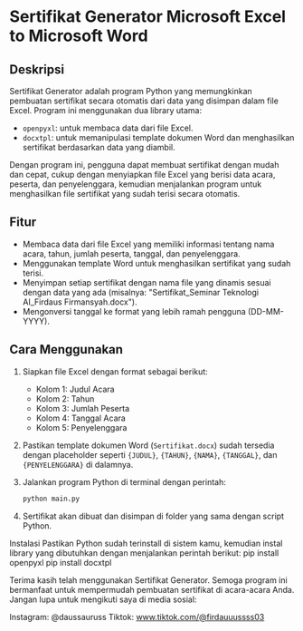 # Sertifikat Generator Microsoft Excel to Microsoft Word

## Deskripsi
Sertifikat Generator adalah program Python yang memungkinkan pembuatan sertifikat secara otomatis dari data yang disimpan dalam file Excel. Program ini menggunakan dua library utama:
- `openpyxl`: untuk membaca data dari file Excel.
- `docxtpl`: untuk memanipulasi template dokumen Word dan menghasilkan sertifikat berdasarkan data yang diambil.

Dengan program ini, pengguna dapat membuat sertifikat dengan mudah dan cepat, cukup dengan menyiapkan file Excel yang berisi data acara, peserta, dan penyelenggara, kemudian menjalankan program untuk menghasilkan file sertifikat yang sudah terisi secara otomatis.

## Fitur
- Membaca data dari file Excel yang memiliki informasi tentang nama acara, tahun, jumlah peserta, tanggal, dan penyelenggara.
- Menggunakan template Word untuk menghasilkan sertifikat yang sudah terisi.
- Menyimpan setiap sertifikat dengan nama file yang dinamis sesuai dengan data yang ada (misalnya: "Sertifikat_Seminar Teknologi AI_Firdaus Firmansyah.docx").
- Mengonversi tanggal ke format yang lebih ramah pengguna (DD-MM-YYYY).

## Cara Menggunakan
1. Siapkan file Excel dengan format sebagai berikut:
   - Kolom 1: Judul Acara
   - Kolom 2: Tahun
   - Kolom 3: Jumlah Peserta
   - Kolom 4: Tanggal Acara
   - Kolom 5: Penyelenggara

2. Pastikan template dokumen Word (`Sertifikat.docx`) sudah tersedia dengan placeholder seperti `{JUDUL}`, `{TAHUN}`, `{NAMA}`, `{TANGGAL}`, dan `{PENYELENGGARA}` di dalamnya.

3. Jalankan program Python di terminal dengan perintah:
   ```bash
   python main.py

4. Sertifikat akan dibuat dan disimpan di folder yang sama dengan script Python.

Instalasi
Pastikan Python sudah terinstall di sistem kamu, kemudian instal library yang dibutuhkan dengan menjalankan perintah berikut:
pip install openpyxl 
pip install docxtpl

Terima kasih telah menggunakan Sertifikat Generator. Semoga program ini bermanfaat untuk mempermudah pembuatan sertifikat di acara-acara Anda.
Jangan lupa untuk mengikuti saya di media sosial:

Instagram: @daussauruss
Tiktok: www.tiktok.com/@firdauuussss03
